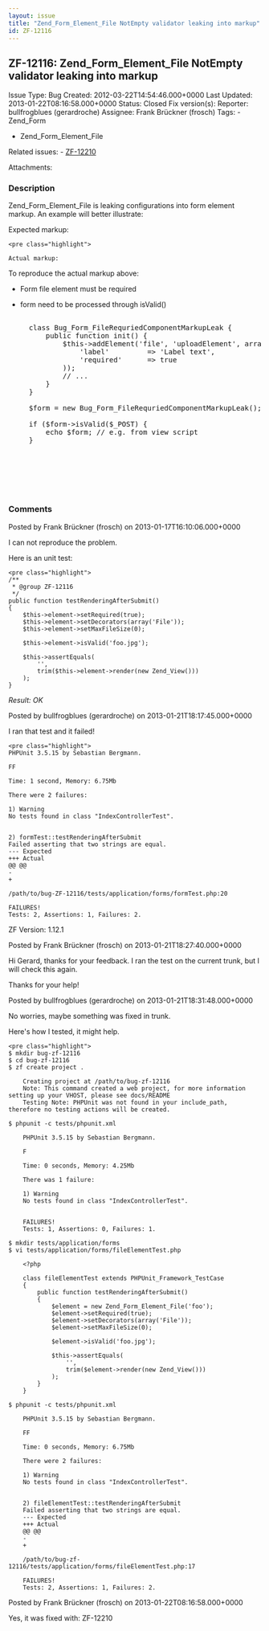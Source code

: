 ```yaml
---
layout: issue
title: "Zend_Form_Element_File NotEmpty validator leaking into markup"
id: ZF-12116
---
```


ZF-12116: Zend\_Form\_Element\_File NotEmpty validator leaking into markup
--------------------------------------------------------------------------

 Issue Type: Bug Created: 2012-03-22T14:54:46.000+0000 Last Updated: 2013-01-22T08:16:58.000+0000 Status: Closed Fix version(s): 
 Reporter:  bullfrogblues (gerardroche)  Assignee:  Frank Brückner (frosch)  Tags: - Zend\_Form
- Zend\_Form\_Element\_File
 
 Related issues: - [ZF-12210](/issues/browse/ZF-12210)
 
 Attachments: 
### Description

Zend\_Form\_Element\_File is leaking configurations into form element markup. An example will better illustrate:

Expected markup:

 
    <pre class="highlight">
    
    Actual markup: 

To reproduce the actual markup above:

- Form file element must be required
- form need to be processed through isValid()
 

    <pre class="highlight">
    
    class Bug_Form_FileRequriedComponentMarkupLeak {
        public function init() {
            $this->addElement('file', 'uploadElement', array(
                'label'         => 'Label text',
                'required'      => true
            ));
            // ...
        }
    }
    
    $form = new Bug_Form_FileRequriedComponentMarkupLeak();
    
    if ($form->isValid($_POST) {
        echo $form; // e.g. from view script
    }


 

 

### Comments

Posted by Frank Brückner (frosch) on 2013-01-17T16:10:06.000+0000

I can not reproduce the problem.

Here is an unit test:

 
    <pre class="highlight">
    /**
     * @group ZF-12116
     */
    public function testRenderingAfterSubmit()
    {
        $this->element->setRequired(true);
        $this->element->setDecorators(array('File'));
        $this->element->setMaxFileSize(0);
    
        $this->element->isValid('foo.jpg');
    
        $this->assertEquals(
            '',
            trim($this->element->render(new Zend_View()))
        );
    }


_Result: OK_

 

 

Posted by bullfrogblues (gerardroche) on 2013-01-21T18:17:45.000+0000

I ran that test and it failed!

 
    <pre class="highlight">
    PHPUnit 3.5.15 by Sebastian Bergmann.
    
    FF
    
    Time: 1 second, Memory: 6.75Mb
    
    There were 2 failures:
    
    1) Warning
    No tests found in class "IndexControllerTest".
    
    
    2) formTest::testRenderingAfterSubmit
    Failed asserting that two strings are equal.
    --- Expected
    +++ Actual
    @@ @@
    -
    +
    
    /path/to/bug-ZF-12116/tests/application/forms/formTest.php:20
    
    FAILURES!
    Tests: 2, Assertions: 1, Failures: 2.


ZF Version: 1.12.1

 

 

Posted by Frank Brückner (frosch) on 2013-01-21T18:27:40.000+0000

Hi Gerard, thanks for your feedback. I ran the test on the current trunk, but I will check this again.

Thanks for your help!

 

 

Posted by bullfrogblues (gerardroche) on 2013-01-21T18:31:48.000+0000

No worries, maybe something was fixed in trunk.

Here's how I tested, it might help.

 
    <pre class="highlight">
    $ mkdir bug-zf-12116
    $ cd bug-zf-12116
    $ zf create project .
    
        Creating project at /path/to/bug-zf-12116
        Note: This command created a web project, for more information setting up your VHOST, please see docs/README
        Testing Note: PHPUnit was not found in your include_path, therefore no testing actions will be created.
    
    $ phpunit -c tests/phpunit.xml
    
        PHPUnit 3.5.15 by Sebastian Bergmann.
    
        F
    
        Time: 0 seconds, Memory: 4.25Mb
    
        There was 1 failure:
    
        1) Warning
        No tests found in class "IndexControllerTest".
    
    
        FAILURES!
        Tests: 1, Assertions: 0, Failures: 1.
    
    $ mkdir tests/application/forms
    $ vi tests/application/forms/fileElementTest.php
    
        <?php
    
        class fileElementTest extends PHPUnit_Framework_TestCase
        {
            public function testRenderingAfterSubmit()
            {
                $element = new Zend_Form_Element_File('foo');
                $element->setRequired(true);
                $element->setDecorators(array('File'));
                $element->setMaxFileSize(0);
    
                $element->isValid('foo.jpg');
    
                $this->assertEquals(
                    '',
                    trim($element->render(new Zend_View()))
                );
            }
        }
    
    $ phpunit -c tests/phpunit.xml
    
        PHPUnit 3.5.15 by Sebastian Bergmann.
    
        FF
    
        Time: 0 seconds, Memory: 6.75Mb
    
        There were 2 failures:
    
        1) Warning
        No tests found in class "IndexControllerTest".
    
    
        2) fileElementTest::testRenderingAfterSubmit
        Failed asserting that two strings are equal.
        --- Expected
        +++ Actual
        @@ @@
        -
        +
    
        /path/to/bug-zf-12116/tests/application/forms/fileElementTest.php:17
    
        FAILURES!
        Tests: 2, Assertions: 1, Failures: 2.
    
    


 

 

Posted by Frank Brückner (frosch) on 2013-01-22T08:16:58.000+0000

Yes, it was fixed with: ZF-12210

 

 